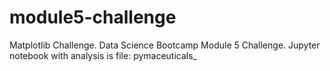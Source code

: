 # module5-challenge
Matplotlib Challenge. Data Science Bootcamp Module 5 Challenge.
Jupyter notebook with analysis is file: pymaceuticals_
